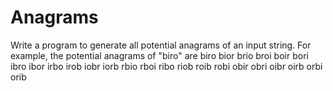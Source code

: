 Anagrams
========


Write a program to generate all potential anagrams of an input string. 
For example, the potential anagrams of "biro" are 
biro bior brio broi boir bori 
ibro ibor irbo irob iobr iorb 
rbio rboi ribo riob roib robi 
obir obri oibr oirb orbi orib 


